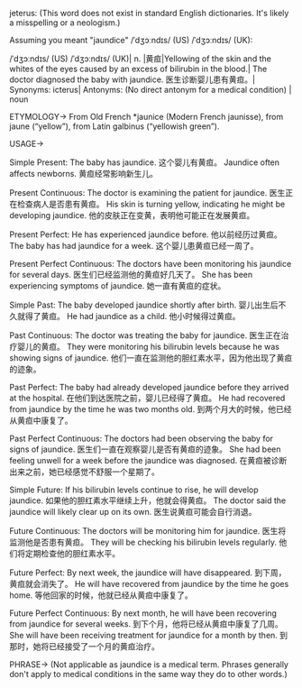 jeterus:  (This word does not exist in standard English dictionaries. It's likely a misspelling or a neologism.)


Assuming you meant "jaundice" /ˈdʒɔːndɪs/ (US) /ˈdʒɔːndɪs/ (UK):

/ˈdʒɔːndɪs/ (US) /ˈdʒɔːndɪs/ (UK)| n. |黄疸|Yellowing of the skin and the whites of the eyes caused by an excess of bilirubin in the blood.| The doctor diagnosed the baby with jaundice. 医生诊断婴儿患有黄疸。| Synonyms: icterus| Antonyms:  (No direct antonym for a medical condition) | noun


ETYMOLOGY->
From Old French *jaunice (Modern French jaunisse), from jaune (“yellow”), from Latin galbinus (“yellowish green”).

USAGE->

Simple Present:
The baby has jaundice.  这个婴儿有黄疸。
Jaundice often affects newborns. 黄疸经常影响新生儿。

Present Continuous:
The doctor is examining the patient for jaundice. 医生正在检查病人是否患有黄疸。
His skin is turning yellow, indicating he might be developing jaundice. 他的皮肤正在变黄，表明他可能正在发展黄疸。


Present Perfect:
He has experienced jaundice before. 他以前经历过黄疸。
The baby has had jaundice for a week.  这个婴儿患黄疸已经一周了。


Present Perfect Continuous:
The doctors have been monitoring his jaundice for several days.  医生们已经监测他的黄疸好几天了。
She has been experiencing symptoms of jaundice. 她一直有黄疸的症状。


Simple Past:
The baby developed jaundice shortly after birth. 婴儿出生后不久就得了黄疸。
He had jaundice as a child. 他小时候得过黄疸。


Past Continuous:
The doctor was treating the baby for jaundice. 医生正在治疗婴儿的黄疸。
They were monitoring his bilirubin levels because he was showing signs of jaundice. 他们一直在监测他的胆红素水平，因为他出现了黄疸的迹象。


Past Perfect:
The baby had already developed jaundice before they arrived at the hospital.  在他们到达医院之前，婴儿已经得了黄疸。
He had recovered from jaundice by the time he was two months old.  到两个月大的时候，他已经从黄疸中康复了。


Past Perfect Continuous:
The doctors had been observing the baby for signs of jaundice. 医生们一直在观察婴儿是否有黄疸的迹象。
She had been feeling unwell for a week before the jaundice was diagnosed. 在黄疸被诊断出来之前，她已经感觉不舒服一个星期了。


Simple Future:
If his bilirubin levels continue to rise, he will develop jaundice. 如果他的胆红素水平继续上升，他就会得黄疸。
The doctor said the jaundice will likely clear up on its own. 医生说黄疸可能会自行消退。


Future Continuous:
The doctors will be monitoring him for jaundice. 医生将监测他是否患有黄疸。
They will be checking his bilirubin levels regularly.  他们将定期检查他的胆红素水平。


Future Perfect:
By next week, the jaundice will have disappeared. 到下周，黄疸就会消失了。
He will have recovered from jaundice by the time he goes home. 等他回家的时候，他就已经从黄疸中康复了。


Future Perfect Continuous:
By next month, he will have been recovering from jaundice for several weeks. 到下个月，他将已经从黄疸中康复了几周。
She will have been receiving treatment for jaundice for a month by then. 到那时，她将已经接受了一个月的黄疸治疗。



PHRASE-> (Not applicable as jaundice is a medical term.  Phrases generally don't apply to medical conditions in the same way they do to other words.)
